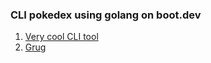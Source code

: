 ### CLI pokedex using golang on boot.dev  
1. [Very cool CLI tool](https://jqlang.org/manual/)
2. [Grug](https://grugbrain.dev/)
